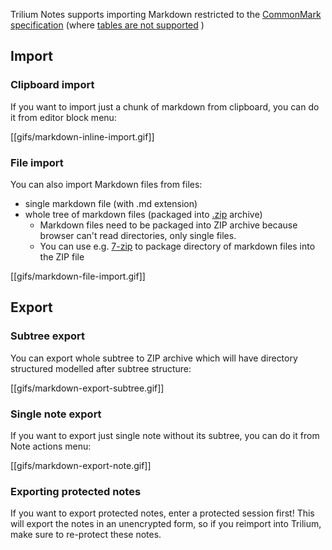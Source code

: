 Trilium Notes supports importing Markdown restricted to the [CommonMark specification](https://spec.commonmark.org/current/) (where [tables are not supported](https://github.com/zadam/trilium/issues/2026) )

## Import

### Clipboard import

If you want to import just a chunk of markdown from clipboard, you can do it from editor block menu:

[[gifs/markdown-inline-import.gif]]

### File import

You can also import Markdown files from files:

* single markdown file (with .md extension)
* whole tree of markdown files (packaged into [.zip](https://en.wikipedia.org/wiki/Tar_(computing)) archive)
  * Markdown files need to be packaged into ZIP archive because browser can't read directories, only single files.
  * You can use e.g. [7-zip](https://www.7-zip.org) to package directory of markdown files into the ZIP file
  
[[gifs/markdown-file-import.gif]]

## Export

### Subtree export

You can export whole subtree to ZIP archive which will have directory structured modelled after subtree structure:

[[gifs/markdown-export-subtree.gif]]

### Single note export

If you want to export just single note without its subtree, you can do it from Note actions menu:

[[gifs/markdown-export-note.gif]]

### Exporting protected notes

If you want to export protected notes, enter a protected session first! This will export the notes in an unencrypted form, so if you reimport into Trilium, make sure to re-protect these notes.